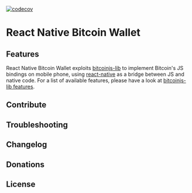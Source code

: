 [![codecov](https://codecov.io/gh/39otrebla/react-native-bitcoin-wallet/branch/master/graph/badge.svg)](https://codecov.io/gh/39otrebla/react-native-bitcoin-wallet)

# **React Native Bitcoin Wallet**


## Features

React Native Bitcoin Wallet exploits [bitcoinjs-lib](https://github.com/bitcoinjs/bitcoinjs-lib) to implement Bitcoin's JS bindings on mobile phone, using [react-native](https://github.com/facebook/react-native) as a bridge between JS and native code. For a list of available features, please have a look at [bitcoinjs-lib features](https://github.com/bitcoinjs/bitcoinjs-lib#features).

## Contribute

## Troubleshooting

## Changelog

## Donations

## License
